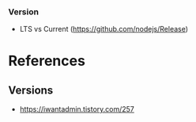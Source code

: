 ### Version
* LTS vs Current (https://github.com/nodejs/Release)

# References
## Versions
* https://iwantadmin.tistory.com/257